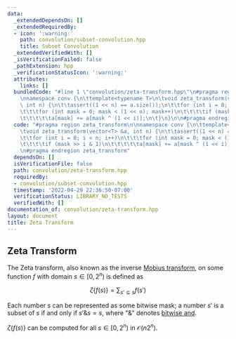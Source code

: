 ```yaml
---
data:
  _extendedDependsOn: []
  _extendedRequiredBy:
  - icon: ':warning:'
    path: convolution/subset-convolution.hpp
    title: Subset Convolution
  _extendedVerifiedWith: []
  _isVerificationFailed: false
  _pathExtension: hpp
  _verificationStatusIcon: ':warning:'
  attributes:
    links: []
  bundledCode: "#line 1 \"convolution/zeta-transform.hpp\"\n#pragma region zeta_transform\n\
    \nnamespace conv {\n\ttemplate<typename T>\n\tvoid zeta_transform(vector<T> &a,\
    \ int n) {\n\t\tassert((1 << n) == a.size());\n\t\tfor (int i = 0; i < n; i++)\n\
    \t\t\tfor (int mask = 0; mask < (1 << n); mask++)\n\t\t\t\tif (mask >> i & 1)\n\
    \t\t\t\t\ta[mask] += a[mask ^ (1 << i)];\n\t}\n}\n\n#pragma endregion zeta_transform\n"
  code: "#pragma region zeta_transform\n\nnamespace conv {\n\ttemplate<typename T>\n\
    \tvoid zeta_transform(vector<T> &a, int n) {\n\t\tassert((1 << n) == a.size());\n\
    \t\tfor (int i = 0; i < n; i++)\n\t\t\tfor (int mask = 0; mask < (1 << n); mask++)\n\
    \t\t\t\tif (mask >> i & 1)\n\t\t\t\t\ta[mask] += a[mask ^ (1 << i)];\n\t}\n}\n\
    \n#pragma endregion zeta_transform"
  dependsOn: []
  isVerificationFile: false
  path: convolution/zeta-transform.hpp
  requiredBy:
  - convolution/subset-convolution.hpp
  timestamp: '2022-04-29 22:36:50-07:00'
  verificationStatus: LIBRARY_NO_TESTS
  verifiedWith: []
documentation_of: convolution/zeta-transform.hpp
layout: document
title: Zeta Transform
---
```


## Zeta Transform

The Zeta transform, also known as the inverse [Mobius transform](https://dutinmeow.github.io/library/convolution/mobius-transform.hpp), on some function $f$ with domain $s \in [0, 2^n)$ is defined as 

$$
\zeta \{f(s)\} = \sum_{s' \subseteq s} f(s')
$$

Each number $s$ can be represented as some bitwise mask; a number $s'$ is a subset of $s$ if and only if $s' \& s = s$, where "$\&$" denotes [bitwise and](https://en.wikipedia.org/wiki/Bitwise_operation#AND). 

$\zeta \left\{ f(s) \right\}$ can be computed for all $s \in [0, 2^n)$ in $\mathcal{O}(n2^n)$. 